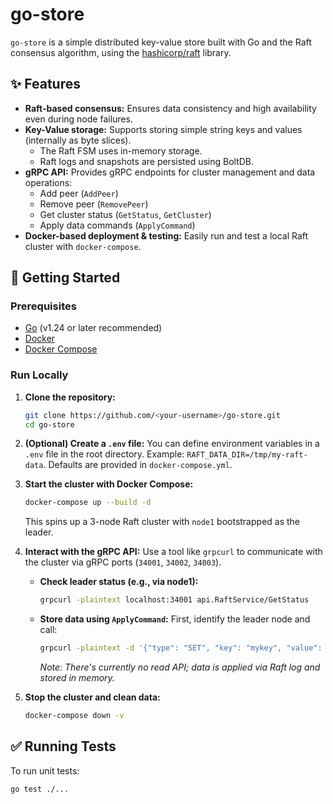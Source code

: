 # go-store

`go-store` is a simple distributed key-value store built with Go and the Raft consensus algorithm, using the [hashicorp/raft](https://github.com/hashicorp/raft) library.

## ✨ Features

* **Raft-based consensus:** Ensures data consistency and high availability even during node failures.
* **Key-Value storage:** Supports storing simple string keys and values (internally as byte slices).
    * The Raft FSM uses in-memory storage.
    * Raft logs and snapshots are persisted using BoltDB.
* **gRPC API:** Provides gRPC endpoints for cluster management and data operations:
    * Add peer (`AddPeer`)
    * Remove peer (`RemovePeer`)
    * Get cluster status (`GetStatus`, `GetCluster`)
    * Apply data commands (`ApplyCommand`)
* **Docker-based deployment & testing:** Easily run and test a local Raft cluster with `docker-compose`.

## 🚀 Getting Started

### Prerequisites

* [Go](https://golang.org/dl/) (v1.24 or later recommended)
* [Docker](https://docs.docker.com/get-docker/)
* [Docker Compose](https://docs.docker.com/compose/install/)

### Run Locally

1. **Clone the repository:**
    ```bash
    git clone https://github.com/<your-username>/go-store.git
    cd go-store
    ```

2. **(Optional) Create a `.env` file:**
    You can define environment variables in a `.env` file in the root directory. Example: `RAFT_DATA_DIR=/tmp/my-raft-data`. Defaults are provided in `docker-compose.yml`.

3. **Start the cluster with Docker Compose:**
    ```bash
    docker-compose up --build -d
    ```
    This spins up a 3-node Raft cluster with `node1` bootstrapped as the leader.

4. **Interact with the gRPC API:**
    Use a tool like `grpcurl` to communicate with the cluster via gRPC ports (`34001`, `34002`, `34003`).

    * **Check leader status (e.g., via node1):**
        ```bash
        grpcurl -plaintext localhost:34001 api.RaftService/GetStatus
        ```

    * **Store data using `ApplyCommand`:**
        First, identify the leader node and call:
        ```bash
        grpcurl -plaintext -d '{"type": "SET", "key": "mykey", "value": "myvalue"}' localhost:34001 api.RaftService/ApplyCommand
        ```
        _Note: There's currently no read API; data is applied via Raft log and stored in memory._

5. **Stop the cluster and clean data:**
    ```bash
    docker-compose down -v
    ```

## ✅ Running Tests

To run unit tests:
```bash
go test ./...
```


